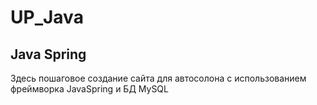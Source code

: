 # UP_Java
## Java Spring
Здесь пошаговое создание сайта для автосолона с использованием фреймворка JavaSpring и БД MySQL
